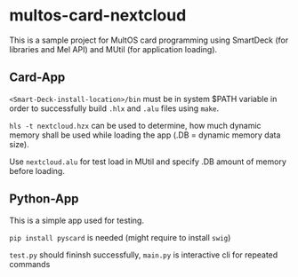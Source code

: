 # multos-card-nextcloud

This is a sample project for MultOS card programming using SmartDeck (for libraries and Mel API) and MUtil (for application loading).

## Card-App
`<Smart-Deck-install-location>/bin` must be in system $PATH variable in order to successfully build `.hlx` and `.alu` files using `make`.

`hls -t nextcloud.hzx` can be used to determine, how much dynamic memory shall be used while loading the app (.DB = dynamic memory data size).

Use `nextcloud.alu` for test load in MUtil and specify .DB amount of memory before loading.

## Python-App
This is a simple app used for testing.

`pip install pyscard` is needed (might require to install `swig`)

`test.py` should fininsh successfully, `main.py` is interactive cli for repeated commands
